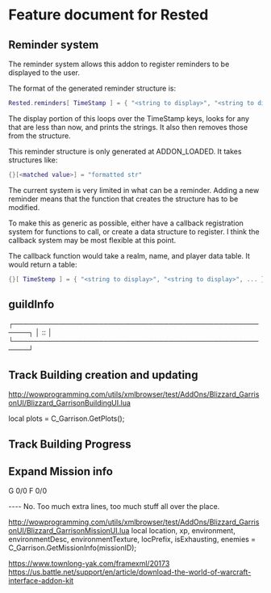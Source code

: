 # Feature document for Rested

## Reminder system

The reminder system allows this addon to register reminders to be displayed to the user.

The format of the generated reminder structure is:
```lua
Rested.reminders[ TimeStamp ] = { "<string to display>", "<string to display>", ... }
```

The display portion of this loops over the TimeStamp keys, looks for any that are less than now, and prints the strings.
It also then removes those from the structure.

This reminder structure is only generated at ADDON_LOADED.
It takes structures like:
```lua
{}[<matched value>] = "formatted str"
```

The current system is very limited in what can be a reminder.
Adding a new reminder means that the function that creates the structure has to be modified.

To make this as generic as possible, either have a callback registration system for functions to call, or create a data structure to register.
I think the callback system may be most flexible at this point.

The callback function would take a realm, name, and player data table.
It would return a table:
```lua
{}[ TimeStemp ] = { "<string to display>", "<string to display>", ... }
```






## guildInfo

┌─────────────────────────────────────────────────────┐
│<Guild Standing> :: <realm-name>                     │
└─────────────────────────────────────────────────────┘

## Track Building creation and updating
http://wowprogramming.com/utils/xmlbrowser/test/AddOns/Blizzard_GarrisonUI/Blizzard_GarrisonBuildingUI.lua


local plots = C_Garrison.GetPlots();

## Track Building Progress

## Expand Mission info

G <time> 0/0 <name>
F <time> 0/0 <name>

----  No.  Too much extra lines, too much stuff all over the place.


http://wowprogramming.com/utils/xmlbrowser/test/AddOns/Blizzard_GarrisonUI/Blizzard_GarrisonMissionUI.lua
local location, xp, environment, environmentDesc, environmentTexture, locPrefix, isExhausting, enemies = C_Garrison.GetMissionInfo(missionID);



https://www.townlong-yak.com/framexml/20173
https://us.battle.net/support/en/article/download-the-world-of-warcraft-interface-addon-kit

